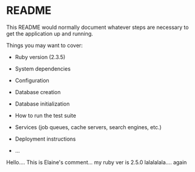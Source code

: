 # README

This README would normally document whatever steps are necessary to get the
application up and running.

Things you may want to cover:

* Ruby version (2.3.5)

* System dependencies

* Configuration

* Database creation

* Database initialization

* How to run the test suite

* Services (job queues, cache servers, search engines, etc.)

* Deployment instructions

* ...

Hello.... This is Elaine's comment... my ruby ver is 2.5.0
lalalalala.... again
